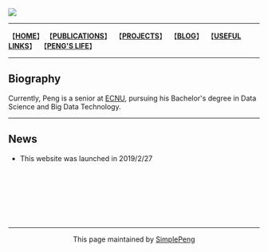 <img style="-webkit-user-select: none;" src="https://raw.githubusercontent.com/SimpleLP/simplelp.github.io/master/profile.PNG">

------------------------

【**[HOME](https://simplelp.github.io/)**】&nbsp;【**[PUBLICATIONS](https://simplelp.github.io/publications/)**】&nbsp; 【**[PROJECTS](https://simplelp.github.io/projects/)**】 &nbsp;【**[BLOG](https://simplelp.github.io/blog/)**】&nbsp; 【**[USEFUL LINKS](https://simplelp.github.io/links/)**】&nbsp;  【**[PENG'S LIFE](https://simplelp.github.io/My-Life/)**】

---------------------

## Biography
Currently, Peng is a senior at [ECNU](https://www.ecnu.edu.cn/), pursuing his Bachelor's  degree in Data Science and Big Data Technology.

---------------------------

## News
- This website was launched in 2019/2/27


<br>
<br>
<br>
<br>
<br>
<br>

------------------------------------------

<center> This page maintained by <a href="(https://github.com/SimpleLP/simplelp.github.io">SimplePeng</a> </center>
